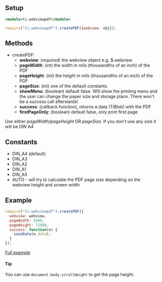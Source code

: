 ## Setup

```xml
<module>ti.webviewpdf</module>
```

```js
require("ti.webviewpdf").createPDF({webview: obj});
```

## Methods

* createPDF:
  * **webview**: (_required_) the webview object e.g. $.webview
  * **pageWidth**: (int) the width in mils (thousandths of an inch) of the PDF
  * **pageHeight**: (int) the height in mils (thousandths of an inch) of the PDF
  * **pageSize**: (int) one of the default constants
  * **showMenu**: (boolean) default false. Will show the printing menu and the user can change the paper size and storage place. There won't be a success call afterwards!
  * **success**: (callback function), returns e.data (TiBlob) with the PDF
  * **firstPageOnly**: (boolean) default false, only print first page

Use either _pageWidth/pageHeight_ OR _pageSize_. If you don't use any size it will be DIN A4

## Constants

* DIN_A4 (default)
* DIN_A3
* DIN_A2
* DIN_A1
* DIN_A5
* AUTO - will try to calculate the PDF page size depending on the webview height and screen width

## Example
```js
require("ti.webviewpdf").createPDF({
  webview: webview,
  pageWidth: 5000,
  pageHeight: 72000,
  success: function(e) {
    saveData(e.data);
  }
});
```

<a href="example/app.js">Full example</a>

#### Tip
You can use `document.body.scrollHeight` to get the page height.
